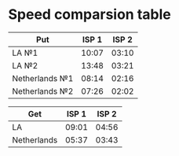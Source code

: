 # Speed comparsion table


|    Put         | ISP 1 | ISP 2 |
|    --          | --    |   --  |
|    LA №1       | 10:07 | 03:10 |
|    LA №2       | 13:48 | 03:21 |
| Netherlands №1 | 08:14 | 02:16 |
| Netherlands №2 | 07:26 | 02:02 |

|  Get           | ISP 1 | ISP 2 |
| --             | --    | --    |
| LA             | 09:01 | 04:56 |
| Netherlands    | 05:37 | 03:43 |
